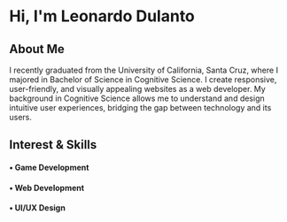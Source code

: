 <h1>Hi, I'm Leonardo Dulanto</h1>

<h2>About Me</h2>

<p>I recently graduated from the University of California, Santa Cruz, where I majored in Bachelor of Science in Cognitive Science. I create responsive, user-friendly, and visually appealing websites as a web developer. My background in Cognitive Science allows me to understand and design intuitive user experiences, bridging the gap between technology and its users.</p>

<h2>Interest & Skills</h2>
<h4>&#x2022; Game Development</h4>
<h4>&#x2022; Web Development</h4>
<h4>&#x2022; UI/UX Design</h4>
